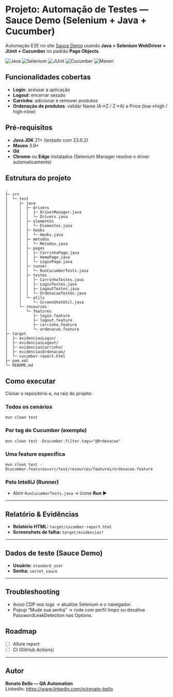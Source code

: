 # Projeto: Automação de Testes — Sauce Demo (Selenium + Java + Cucumber)

Automação E2E no site [Sauce Demo](https://www.saucedemo.com) usando **Java + Selenium WebDriver + JUnit + Cucumber** no padrão **Page Objects**.

![Java](https://img.shields.io/badge/Java-21%2B-red)
![Selenium](https://img.shields.io/badge/Selenium-4.x-brightgreen)
![JUnit](https://img.shields.io/badge/JUnit-5-blue)
![Cucumber](https://img.shields.io/badge/Cucumber-BDD-23a55a)
![Maven](https://img.shields.io/badge/Build-Maven-lightgrey)

## Funcionalidades cobertas
- **Login**: acessar a aplicação
- **Logout**: encerrar sessão
- **Carrinho**: adicionar e remover produtos
- **Ordenação de produtos**: validar Name (A→Z / Z→A) e Price (low→high / high→low)

## Pré-requisitos
- **Java JDK** 21+ (testado com 23.0.2)
- **Maven** 3.9+
- **Git**
- **Chrome** ou **Edge** instalados (Selenium Manager resolve o driver automaticamente)

## Estrutura do projeto
```text
.
├─ src
│  └─ test
│     ├─ java
│     │  ├─ drivers
│     │  │  ├─ DriverManager.java
│     │  │  └─ Drivers.java
│     │  ├─ elementos
│     │  │  └─ Elementos.java
│     │  ├─ hooks
│     │  │  └─ Hooks.java
│     │  ├─ metodos
│     │  │  └─ Metodos.java
│     │  ├─ pages
│     │  │  ├─ CarrinhoPage.java
│     │  │  ├─ HomePage.java
│     │  │  └─ LoginPage.java
│     │  ├─ runner
│     │  │  └─ RunCucumberTests.java
│     │  ├─ testes
│     │  │  ├─ CarrinhoTestes.java
│     │  │  ├─ LoginTestes.java
│     │  │  ├─ LogoutTestes.java
│     │  │  └─ OrdenacaoTestes.java
│     │  └─ utils
│     │     └─ ScreenShotUtil.java
│     └─ resources
│        └─ features
│           ├─ login.feature
│           ├─ logout.feature
│           ├─ carrinho.feature
│           └─ ordenacao.feature
├─ target
│  ├─ evidenciasLogin/
│  ├─ evidenciasLogout/
│  ├─ evidenciasCarrinho/
│  ├─ evidenciasOrdenacao/
│  └─ cucumber-report.html
├─ pom.xml
└─ README.md
```

## Como executar

Clonar o repositório e, na raiz do projeto:

### Todos os cenários
`mvn clean test`

### Por tag do Cucumber (exemplo)
`mvn clean test -Dcucumber.filter.tags="@Ordenacao"`

### Uma feature específica
`mvn clean test -Dcucumber.features=src/test/resources/features/ordenacao.feature`

### Pelo IntelliJ (Runner)
- Abrir `RunCucumberTests.java` → ícone **Run** ▶️

---

## Relatório & Evidências
- **Relatório HTML:** `target/cucumber-report.html`
- **Screenshots de falha:** `target/evidencias*`

---

## Dados de teste (Sauce Demo)
- **Usuário:** `standard_user`
- **Senha:** `secret_sauce`

---

## Troubleshooting
- Aviso CDP nos logs → atualize Selenium e o navegador.
- Popup “Mude sua senha” → rode com perfil limpo ou desative PasswordLeakDetection nas Options.

## Roadmap
- [ ] Allure report
- [ ] CI (GitHub Actions)

---

## Autor
**Renato Bello — QA Automation**  
LinkedIn: <https://www.linkedin.com/in/renato-bello>